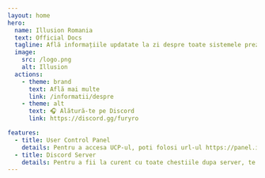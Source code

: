 ```yaml
---
layout: home
hero:
  name: Illusion Romania
  text: Official Docs
  tagline: Află informațiile updatate la zi despre toate sistemele prezente pe serverul nostru.
  image:
    src: /logo.png
    alt: Illusion
  actions:
    - theme: brand
      text: Află mai multe
      link: /informatii/despre
    - theme: alt
      text: 🎧 Alătură-te pe Discord
      link: https://discord.gg/furyro

features:
  - title: User Control Panel
    details: Pentru a accesa UCP-ul, poti folosi url-ul https://panel.illusion-rp.ro/
  - title: Discord Server
    details: Pentru a fii la curent cu toate chestiile dupa server, te poti alatura comunitatii de discord. (discord.gg/illusionro)
---
```

